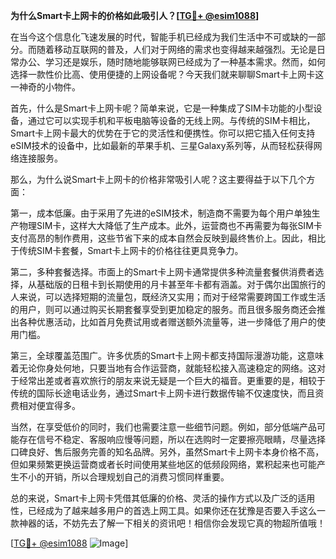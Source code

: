 **为什么Smart卡上网卡的价格如此吸引人？[[TG💪+ @esim1088](https://t.me/s/esim1088)]**

在当今这个信息化飞速发展的时代，智能手机已经成为我们生活中不可或缺的一部分。而随着移动互联网的普及，人们对于网络的需求也变得越来越强烈。无论是日常办公、学习还是娱乐，随时随地能够联网已经成为了一种基本需求。然而，如何选择一款性价比高、使用便捷的上网设备呢？今天我们就来聊聊Smart卡上网卡这一神奇的小物件。

首先，什么是Smart卡上网卡呢？简单来说，它是一种集成了SIM卡功能的小型设备，通过它可以实现手机和平板电脑等设备的无线上网。与传统的SIM卡相比，Smart卡上网卡最大的优势在于它的灵活性和便携性。你可以把它插入任何支持eSIM技术的设备中，比如最新的苹果手机、三星Galaxy系列等，从而轻松获得网络连接服务。

那么，为什么说Smart卡上网卡的价格非常吸引人呢？这主要得益于以下几个方面：

第一，成本低廉。由于采用了先进的eSIM技术，制造商不需要为每个用户单独生产物理SIM卡，这样大大降低了生产成本。此外，运营商也不再需要为每张SIM卡支付高昂的制作费用，这些节省下来的成本自然会反映到最终售价上。因此，相比于传统SIM卡套餐，Smart卡上网卡的价格往往更具竞争力。

第二，多种套餐选择。市面上的Smart卡上网卡通常提供多种流量套餐供消费者选择，从基础版的日租卡到长期使用的月卡甚至年卡都有涵盖。对于偶尔出国旅行的人来说，可以选择短期的流量包，既经济又实用；而对于经常需要跨国工作或生活的用户，则可以通过购买长期套餐享受到更加稳定的服务。而且很多服务商还会推出各种优惠活动，比如首月免费试用或者赠送额外流量等，进一步降低了用户的使用门槛。

第三，全球覆盖范围广。许多优质的Smart卡上网卡都支持国际漫游功能，这意味着无论你身处何地，只要当地有合作运营商，就能轻松接入高速稳定的网络。这对于经常出差或者喜欢旅行的朋友来说无疑是一个巨大的福音。更重要的是，相较于传统的国际长途电话业务，通过Smart卡上网卡进行数据传输不仅速度快，而且资费相对便宜得多。

当然，在享受低价的同时，我们也需要注意一些细节问题。例如，部分低端产品可能存在信号不稳定、客服响应慢等问题，所以在选购时一定要擦亮眼睛，尽量选择口碑良好、售后服务完善的知名品牌。另外，虽然Smart卡上网卡本身价格不高，但如果频繁更换运营商或者长时间使用某些地区的低频段网络，累积起来也可能产生不小的开销，所以合理规划自己的消费习惯同样重要。

总的来说，Smart卡上网卡凭借其低廉的价格、灵活的操作方式以及广泛的适用性，已经成为了越来越多用户的首选上网工具。如果你还在犹豫是否要入手这么一款神器的话，不妨先去了解一下相关的资讯吧！相信你会发现它真的物超所值哦！

[[TG💪+ @esim1088](https://t.me/s/esim1088) ![Image](https://i.postimg.cc/4NQfJmqS/Snipaste-2025-05-13-00-14-12.png)]